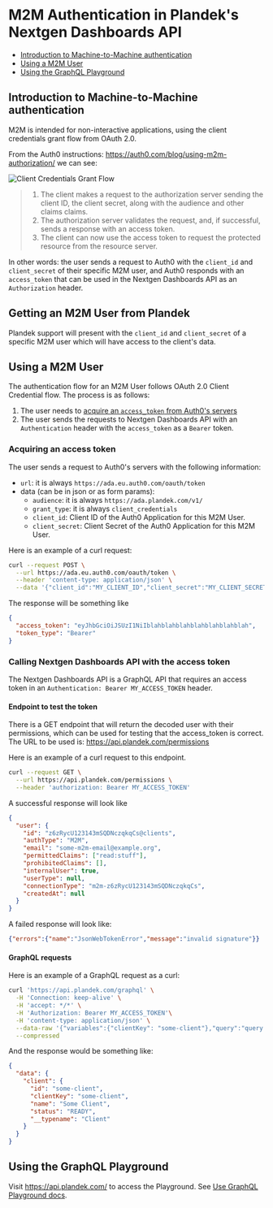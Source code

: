 # M2M Authentication in Plandek's Nextgen Dashboards API

- [Introduction to Machine-to-Machine authentication](#introduction-to-machine-to-machine-authentication)
- [Using a M2M User](#using-a-m2m-user)
- [Using the GraphQL Playground](#using-the-graphql-playground)

## Introduction to Machine-to-Machine authentication

M2M is intended for non-interactive applications, using the client credentials grant flow from OAuth 2.0.

From the Auth0 instructions: <https://auth0.com/blog/using-m2m-authorization/> we can see:

![Client Credentials Grant Flow](https://cdn.auth0.com/docs/media/articles/api-auth/client-credentials-grant.png)

> 1. The client makes a request to the authorization server sending the client ID, the client secret, along with the audience and other claims claims.
> 2. The authorization server validates the request, and, if successful, sends a response with an access token.
> 3. The client can now use the access token to request the protected resource from the resource server.

In other words: the user sends a request to Auth0 with the `client_id` and `client_secret` of their specific M2M user, and Auth0 responds with an `access_token` that can be used in the Nextgen Dashboards API as an `Authorization` header.

## Getting an M2M User from Plandek

Plandek support will present with the `client_id` and `client_secret` of a specific M2M user which will have access to the client's data.

## Using a M2M User

The authentication flow for an M2M User follows OAuth 2.0 Client Credential flow. The process is as follows:

1. The user needs to [acquire an `access_token` from Auth0's servers](#acquiring-an-access-token)
2. The user sends the requests to Nextgen Dashboards API with an `Authentication` header with the `access_token` as a `Bearer` token.

### Acquiring an access token

The user sends a request to Auth0's servers with the following information:

- `url`: it is always `https://ada.eu.auth0.com/oauth/token`
- data (can be in json or as form params):
  - `audience`: it is always `https://ada.plandek.com/v1/`
  - `grant_type`: it is always `client_credentials`
  - `client_id`: Client ID of the Auth0 Application for this M2M User.
  - `client_secret`: Client Secret of the Auth0 Application for this M2M User.

Here is an example of a curl request:

```sh
curl --request POST \
  --url https://ada.eu.auth0.com/oauth/token \
  --header 'content-type: application/json' \
  --data '{"client_id":"MY_CLIENT_ID","client_secret":"MY_CLIENT_SECRET","audience":"https://ada.plandek.com/v1/","grant_type":"client_credentials"}'
```
The response will be something like

```json
{
  "access_token": "eyJhbGciOiJSUzI1NiIblahblahblahblahblahblahblah",
  "token_type": "Bearer"
}
```

### Calling Nextgen Dashboards API with the access token

The Nextgen Dashboards API is a GraphQL API that requires an access token in an `Authentication: Bearer MY_ACCESS_TOKEN` header.

#### Endpoint to test the token

There is a GET endpoint that will return the decoded user with their permissions, which can be used for testing that the access_token is correct. The URL to be used is: https://api.plandek.com/permissions

Here is an example of a curl request to this endpoint.

```sh
curl --request GET \
  --url https://api.plandek.com/permissions \
  --header 'authorization: Bearer MY_ACCESS_TOKEN'
```

A successful response will look like

```json
{
  "user": {
    "id": "z6zRycU123143mSQDNczqkqCs@clients",
    "authType": "M2M",
    "email": "some-m2m-email@example.org",
    "permittedClaims": ["read:stuff"],
    "prohibitedClaims": [],
    "internalUser": true,
    "userType": null,
    "connectionType": "m2m-z6zRycU123143mSQDNczqkqCs",
    "createdAt": null
  }
}
```

A failed response will look like:

```json
{"errors":{"name":"JsonWebTokenError","message":"invalid signature"}}
```

#### GraphQL requests

Here is an example of a GraphQL request as a curl:

```sh
curl 'https://api.plandek.com/graphql' \
  -H 'Connection: keep-alive' \
  -H 'accept: */*' \
  -H 'Authorization: Bearer MY_ACCESS_TOKEN'\
  -H 'content-type: application/json' \
  --data-raw '{"variables":{"clientKey": "some-client"},"query":"query ($clientKey: KeyString!){\n  client(clientKey: $clientKey) {\n    ...Client\n    __typename\n  }\n}\n\nfragment Client on Client {\n  id\n  clientKey\n  name\n  status\n  __typename\n}\n"}' \
  --compressed
```

And the response would be something like:

```json
{
  "data": {
    "client": {
      "id": "some-client",
      "clientKey": "some-client",
      "name": "Some Client",
      "status": "READY",
      "__typename": "Client"
    }
  }
}
```

## Using the GraphQL Playground

Visit <https://api.plandek.com/> to access the Playground. See [Use GraphQL Playground docs](./use-graphql-playground.md). 
